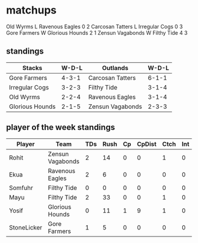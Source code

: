 # matchups

Old Wyrms L Ravenous Eagles 0 2
Carcosan Tatters L Irregular Cogs 0 3
Gore Farmers W Glorious Hounds 2 1
Zensun Vagabonds W Filthy Tide 4 3

## standings

| Stacks | W-D-L | Outlands | W-D-L |
|-------|-----|--|--|
| Gore Farmers | 4-3-1 | Carcosan Tatters | 6-1-1 |
| Irregular Cogs | 3-2-3 | Filthy Tide | 3-1-4 |
| Old Wyrms | 2-2-4 | Ravenous Eagles | 3-1-4 |
| Glorious Hounds | 2-1-5 | Zensun Vagabonds | 2-3-3 |

## player of the week standings

| Player            | Team             | TDs  | Rush | Cp   | CpDist | Ctch | Int | Cas  | Blck | Sck | MVP | SPP  |
|-------------------|------------------|------|------|------|----------|---------|---|---|--------|-------|------|------|
| Rohit              | Zensun Vagabonds |    2 |   14 |    0 |        0 |      1 |     0 |    2 |      4 |     0 |    1 |   15 |
| Ekua                | Ravenous Eagles  |     2 |    6 |    0 |        0 |      0 |     0 |    1 |      5 |     0 |    0 |    8 |
| Somfuhr            | Filthy Tide      |     0 |    0 |    0 |        0 |      0 |     0 |    1 |     16 |     0 |    1 |    7 |
| Mayu               | Filthy Tide      |     2 |   33 |    0 |        0 |      1 |     0 |    0 |      2 |     0 |    0 |    6 |
| Yosif              | Glorious Hounds  |     0 |   11 |    1 |        9 |      1 |     0 |    0 |      0 |     0 |    1 |    6 |
| StoneLicker        | Gore Farmers     |     1 |    5 |    0 |        0 |      0 |     0 |    1 |      5 |     0 |    0 |    5 |
